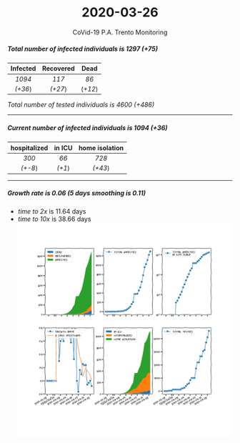 <div align='center'>

# 2020-03-26
CoVid-19 P.A. Trento Monitoring
</div>

##### Total number of infected individuals is 1297 (+75)
Infected | Recovered | Dead
:---: | :---: | :---:
*1094* | *117* | *86*
*(+36*) | *(+27*) | (*+12*)

*Total number of tested individuals is 4600 (+486)*
***
##### Current number of infected individuals is 1094 (+36)
hospitalized | in ICU | home isolation
:---: | :---: | :---:
*300* |*66* |*728*
*(+-8*) |*(+1*) |*(+43*)
***
##### Growth rate is 0.06 (5 days smoothing is 0.11)
- *time to 2x* is 11.64 days
- *time to 10x* is 38.66 days
![stats][stats]

[stats]: stats_P.A.Trento.png
